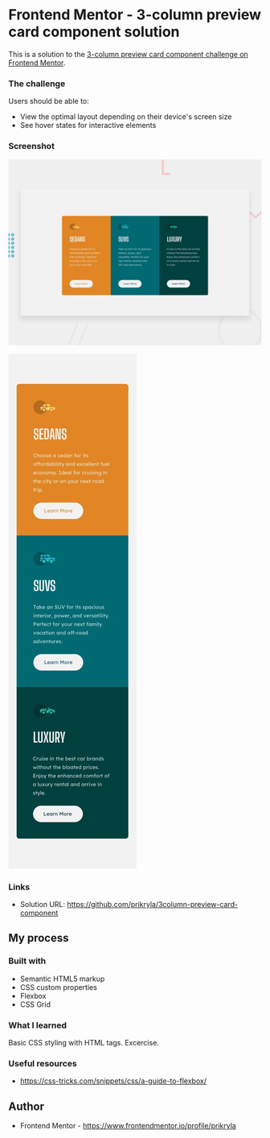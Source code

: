 # Frontend Mentor - 3-column preview card component solution

This is a solution to the [3-column preview card component challenge on Frontend Mentor](https://www.frontendmentor.io/challenges/3column-preview-card-component-pH92eAR2-).

### The challenge

Users should be able to:

- View the optimal layout depending on their device's screen size
- See hover states for interactive elements

### Screenshot

![Design preview for the 3-column preview card component coding challenge](./design/desktop-preview.jpg)

![Design preview for the 3-column preview card component coding challenge](./design/mobile-design.jpg)


### Links

- Solution URL: https://github.com/prikryla/3column-preview-card-component

## My process

### Built with

- Semantic HTML5 markup
- CSS custom properties
- Flexbox
- CSS Grid

### What I learned

Basic CSS styling with HTML tags. Excercise.

### Useful resources

- https://css-tricks.com/snippets/css/a-guide-to-flexbox/

## Author

- Frontend Mentor - https://www.frontendmentor.io/profile/prikryla
